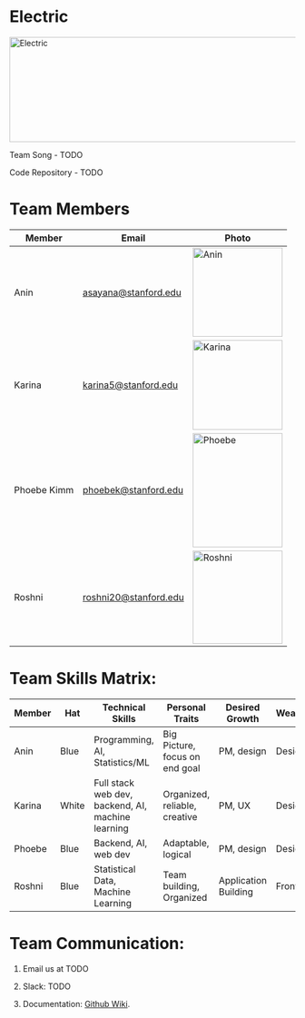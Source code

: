 # Electric

<img src="https://imgur.com/gSrwoCd" alt="Electric" width="540" height="185">



Team Song - TODO

Code Repository - TODO


# Team Members
Member | Email | Photo
--- | --- | ---
Anin | asayana@stanford.edu | <img src="" alt="Anin" width="157.5" height="157.5">
Karina | karina5@stanford.edu | <img src="" alt="Karina" width="157.5" height="157.5">
Phoebe Kimm | phoebek@stanford.edu | <img src="" alt="Phoebe" width="157.5" height="201">
Roshni  | roshni20@stanford.edu | <img src="" alt="Roshni" width="157.5" height="164.4">


# Team Skills Matrix:

Member | Hat | Technical Skills | Personal Traits | Desired Growth | Weaknesses
--- | --- | --- | --- | --- | --- 
Anin | Blue | Programming, AI, Statistics/ML | Big Picture, focus on end goal | PM, design | Design
Karina | White | Full stack web dev, backend, AI, machine learning | Organized, reliable, creative | PM, UX  | Design, UX
Phoebe | Blue | Backend, AI, web dev | Adaptable, logical | PM, design  | Design
Roshni | Blue | Statistical Data, Machine Learning | Team building, Organized | Application Building  | Front end



# Team Communication:
1. Email us at TODO

2. Slack: TODO

3. Documentation: [Github Wiki](https://github.com/cs210/ABC-1/wiki).
